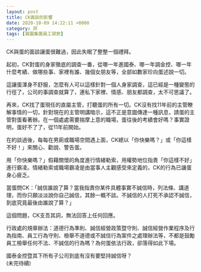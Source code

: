```yaml
---
layout: post
title: CK面談的影響
date: 2020-10-09 14:22:11 +0000
category: 評
tags: [霖園集團員工貸款]
---
```


CK與蛋的面談讓蛋很難過，因此失眠了整整一個禮拜。

起初，CK對蛋的身家徹底的調查一番，從哪一年進國泰、哪一年調金控、哪一年什麼考績、做哪些事、家裡有誰、幾個女朋友等，全部如數家珍向蛋述說一切。

這讓蛋渾身不舒服，怎麼有人可以這樣針對一個人身家調查，這已經是一種變態的行徑了，公司的事調查就算了，連私下家裡、情感、朋友都調查，太不可思議了。

再來，CK找了蛋現任的直屬主管，打聽蛋的所有一切。CK沒有找11年前的主管瞭解事情的一切，針對現在的主管明講暗示，這不正是意圖傳達一種訊息，請蛋的主管對蛋看著辦。在一個處處需要揣摩上意的職場，蛋往後的考績會好嗎？事實證明，蛋好不了了，從11年前開始。

在約談過後，每每在男廁或職場空間遇上面，CK總以「你快樂嗎？」或「你這樣不好！」來關心、勸說、警告蛋。

用「你快樂嗎？」假藉關懷的角度進行情緒勒索，用權勢地位指責「你這樣不好」進行霸凌。情緒勒索或職場霸凌是由當事人主觀感受來定義的，CK的行為已讓蛋身心疲乏。

當蛋問CK：「誠信誰說了算？當我指責你某件具體事實不誠信時，列法條、講道理，而你只願淡淡說你自己誠信，其餘一概不談。不誠信的人打死不承認不誠信，到底究竟最後由誰說了算？」

這個問題，CK支吾其詞，無法回答上任何回應。

行政處的規章辦法：道德行為準則、誠信經營政策暨守則、誠信經營作業程序及行為指南、員工行為守則、檢舉不道德或不誠信行為案件之處理辦法等，不都是鼓勵員工檢舉任何不法、不誠信的行為嗎？為何蛋依法行政，卻落得如此下場。

國泰金控暨其下所有子公司到底有沒有要堅持誠信呀？<br>
(未完待續)
